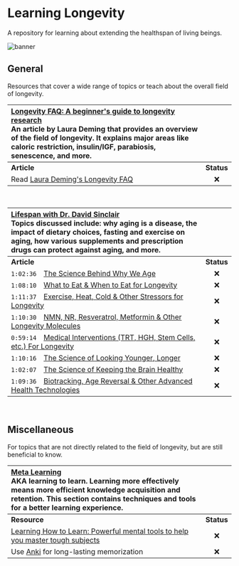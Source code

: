 # Learning Longevity
A repository for learning about extending the healthspan of living beings.

![banner](https://assets.answersingenesis.org/img/cms/content/contentnode/header_image/characters/jam-jellyfish.png)

## General
Resources that cover a wide range of topics or teach about the overall field of longevity.

| [Longevity FAQ: A beginner's guide to longevity research](https://www.ldeming.com/longevityfaq) <br> An article by Laura Deming that provides an overview of the field of longevity. It explains major areas like caloric restriction, insulin/IGF, parabiosis, senescence, and more.  | |
| :----------------------------------------------------------------------------------------------------------------------------------------------------  | :--------: |
| **Article**                                                                                                                                            | **Status** |
|  Read [Laura Deming's Longevity FAQ](https://www.ldeming.com/longevityfaq)                                                                             |     ❌     |

<br>

| [Lifespan with Dr. David Sinclair](https://www.youtube.com/playlist?list=PLD5B7ZO3P953hrxL9yEvVeu5X43d6SB3h) <br> Topics discussed include: why aging is a disease, the impact of dietary choices, fasting and exercise on aging, how various supplements and prescription drugs can protect against aging, and more.  | |
| :----------------------------------------------------------------------------------------------------------------------------------------------------  | :--------: |
| **Article**                                                                                                                                            | **Status** |
|  `1:02:36` [The Science Behind Why We Age](https://www.youtube.com/watch?v=X1kLizzdb2c)                                                                |     ❌     |
|  `1:08:10` [What to Eat & When to Eat for Longevity](https://www.youtube.com/watch?v=wD8reCw3Kls)                                                      |     ❌     |
|  `1:11:37` [Exercise, Heat, Cold & Other Stressors for Longevity](https://www.youtube.com/watch?v=4Yc5EXX9YWg)                                         |     ❌     |
|  `1:10:30` [NMN, NR, Resveratrol, Metformin & Other Longevity Molecules](https://www.youtube.com/watch?v=bRWT7hVgwuM)                                  |     ❌     |
|  `0:59:14` [Medical Interventions (TRT, HGH, Stem Cells, etc.) For Longevity](https://www.youtube.com/watch?v=RUiRFGX1Oqs)                             |     ❌     |
|  `1:10:16` [The Science of Looking Younger, Longer](https://www.youtube.com/watch?v=-6Laa2LiS2E)                                                       |     ❌     |
|  `1:02:07` [The Science of Keeping the Brain Healthy](https://www.youtube.com/watch?v=XXtioWl9BWg)                                                     |     ❌     |
|  `1:09:36` [Biotracking, Age Reversal & Other Advanced Health Technologies](https://www.youtube.com/watch?v=mrnQkA8I6DQ)                               |     ❌     |

<br>

## Miscellaneous
For topics that are not directly related to the field of longevity, but are still beneficial to know.

| [Meta Learning](https://en.wikipedia.org/wiki/Meta_learning) <br> AKA learning to learn. Learning more effectively means more efficient knowledge acquisition and retention. This section contains techniques and tools for a better learning experience. | |
| :----------------------------------------------------------------------------------------------------------------------------------------------------  | :--------: |
| **Resource**                                                                                                                                           | **Status** |
|  [Learning How to Learn: Powerful mental tools to help you master tough subjects](https://www.coursera.org/learn/learning-how-to-learn)                |     ❌     |
|  Use [Anki](https://ankiweb.net/) for long-lasting memorization                                                                                        |     ❌     |
